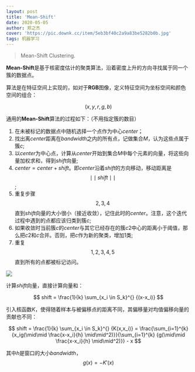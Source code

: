 ```yaml
---
layout: post
title: 'Mean-Shift'
date: 2020-05-05
author: 郑之杰
cover: 'https://pic.downk.cc/item/5eb3bf40c2a9a83be5282b0b.jpg'
tags: 机器学习
---
```


> Mean-Shift Clustering.

**Mean-Shift**是基于核密度估计的聚类算法，沿着密度上升的方向寻找属于同一个簇的数据点。

算法是在特征空间上实现的，如对于**RGB**图像，定义特征空间为坐标空间和颜色空间的组合：

$$ (x, y, r, g, b) $$

通用的**Mean-Shift**算法的过程如下：（不用指定簇的数目）
1. 在未被标记的数据点中随机选择一个点作为中心$center$；
2. 找出离$center$距离在$bandwidth$之内的所有点，记做集合$M$，认为这些点属于簇$c$;
3. 以$center$为中心点，计算从$center$开始到集合$M$中每个元素的向量，将这些向量加权求和，得到$shift$向量;
4. $center = center + shift$。即$center$沿着$shift$的方向移动，移动距离是$$\mid\mid shift \mid\mid$$;
5. 重复步骤$$2,3,4$$直到$shift$向量的大小很小（接近收敛），记住此时的$center$。注意，这个迭代过程中遇到的点都应该归类到簇$c$;
6. 如果收敛时当前簇$c$的$center$与其它已经存在的簇$c2$中心的距离小于阈值，那么把$c2$和$c$合并。否则，把$c$作为新的聚类，增加$1$类;
7. 重复$$1,2,3,4,5$$直到所有的点都被标记访问。

![](https://pic.downk.cc/item/5eb3b9b0c2a9a83be5223456.jpg)

计算$shift$向量，直接计算向量和：

$$ shift = \frac{1}{k} \sum_{x_i \in S_k}^{} {(x-x_i)} $$

引入核函数$K$，使得随着样本与被偏移点的距离不同，其偏移量对均值偏移向量的贡献也不同：

$$ shift = \frac{1}{k} \sum_{x_i \in S_k}^{} {K(x,x_i)} = \frac{\sum_{i=1}^{k} {x_ig(\mid\mid \frac{x-x_i}{h} \mid\mid^2)}}{\sum_{i=1}^{k} {g(\mid\mid \frac{x-x_i}{h} \mid\mid^2)}} - x $$

其中$h$是窗口的大小$bandwidth$，$$g(x) = -K'(x)$$